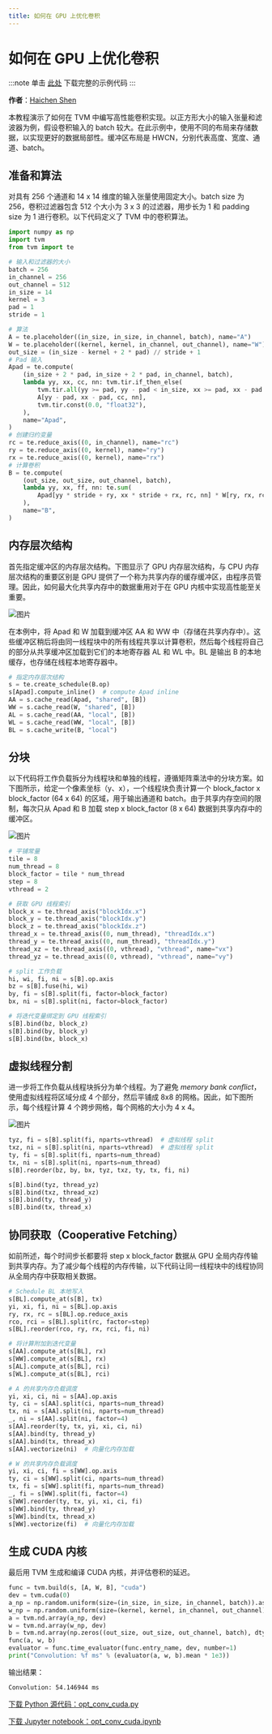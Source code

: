```yaml
---
title: 如何在 GPU 上优化卷积
---
```


# 如何在 GPU 上优化卷积

:::note
单击 [此处](https://tvm.apache.org/docs/how_to/optimize_operators/opt_conv_cuda.html#sphx-glr-download-how-to-optimize-operators-opt-conv-cuda-py) 下载完整的示例代码
:::

**作者**：[Haichen Shen](https://homes.cs.washington.edu/\~haichen/)

本教程演示了如何在 TVM 中编写高性能卷积实现。以正方形大小的输入张量和滤波器为例，假设卷积输入的 batch 较大。在此示例中，使用不同的布局来存储数据，以实现更好的数据局部性。缓冲区布局是 HWCN，分别代表高度、宽度、通道、batch。

## 准备和算法

对具有 256 个通道和 14 x 14 维度的输入张量使用固定大小。batch size 为 256，卷积过滤器包含 512 个大小为 3 x 3 的过滤器，用步长为 1 和 padding size 为 1 进行卷积。以下代码定义了 TVM 中的卷积算法。

``` python
import numpy as np
import tvm
from tvm import te

# 输入和过滤器的大小
batch = 256
in_channel = 256
out_channel = 512
in_size = 14
kernel = 3
pad = 1
stride = 1

# 算法
A = te.placeholder((in_size, in_size, in_channel, batch), name="A")
W = te.placeholder((kernel, kernel, in_channel, out_channel), name="W")
out_size = (in_size - kernel + 2 * pad) // stride + 1
# Pad 输入
Apad = te.compute(
    (in_size + 2 * pad, in_size + 2 * pad, in_channel, batch),
    lambda yy, xx, cc, nn: tvm.tir.if_then_else(
        tvm.tir.all(yy >= pad, yy - pad < in_size, xx >= pad, xx - pad < in_size),
        A[yy - pad, xx - pad, cc, nn],
        tvm.tir.const(0.0, "float32"),
    ),
    name="Apad",
)
# 创建归约变量
rc = te.reduce_axis((0, in_channel), name="rc")
ry = te.reduce_axis((0, kernel), name="ry")
rx = te.reduce_axis((0, kernel), name="rx")
# 计算卷积
B = te.compute(
    (out_size, out_size, out_channel, batch),
    lambda yy, xx, ff, nn: te.sum(
        Apad[yy * stride + ry, xx * stride + rx, rc, nn] * W[ry, rx, rc, ff], axis=[ry, rx, rc]
    ),
    name="B",
)
```

## 内存层次结构

首先指定缓冲区的内存层次结构。下图显示了 GPU 内存层次结构，与 CPU 内存层次结构的重要区别是 GPU 提供了一个称为共享内存的缓存缓冲区，由程序员管理。因此，如何最大化共享内存中的数据重用对于在 GPU 内核中实现高性能至关重要。

![图片](https://github.com/dmlc/web-data/raw/main/tvm/tutorial/gpu_memory_hierarchy.png)

在本例中，将 Apad 和 W 加载到缓冲区 AA 和 WW 中（存储在共享内存中）。这些缓冲区稍后将由同一线程块中的所有线程共享以计算卷积，然后每个线程将自己的部分从共享缓冲区加载到它们的本地寄存器 AL 和 WL 中。BL 是输出 B 的本地缓存，也存储在线程本地寄存器中。

``` python
# 指定内存层次结构
s = te.create_schedule(B.op)
s[Apad].compute_inline()  # compute Apad inline
AA = s.cache_read(Apad, "shared", [B])
WW = s.cache_read(W, "shared", [B])
AL = s.cache_read(AA, "local", [B])
WL = s.cache_read(WW, "local", [B])
BL = s.cache_write(B, "local")
```

## 分块

以下代码将工作负载拆分为线程块和单独的线程，遵循矩阵乘法中的分块方案。如下图所示，给定一个像素坐标（y、x），一个线程块负责计算一个 block_factor x block_factor (64 x 64) 的区域，用于输出通道和 batch。由于共享内存空间的限制，每次只从 Apad 和 B 加载 step x block_factor (8 x 64) 数据到共享内存中的缓冲区。

![图片](https://github.com/dmlc/web-data/raw/main/tvm/tutorial/conv_gpu_blocking.png)

``` python
# 平铺常量
tile = 8
num_thread = 8
block_factor = tile * num_thread
step = 8
vthread = 2

# 获取 GPU 线程索引
block_x = te.thread_axis("blockIdx.x")
block_y = te.thread_axis("blockIdx.y")
block_z = te.thread_axis("blockIdx.z")
thread_x = te.thread_axis((0, num_thread), "threadIdx.x")
thread_y = te.thread_axis((0, num_thread), "threadIdx.y")
thread_xz = te.thread_axis((0, vthread), "vthread", name="vx")
thread_yz = te.thread_axis((0, vthread), "vthread", name="vy")

# split 工作负载
hi, wi, fi, ni = s[B].op.axis
bz = s[B].fuse(hi, wi)
by, fi = s[B].split(fi, factor=block_factor)
bx, ni = s[B].split(ni, factor=block_factor)

# 将迭代变量绑定到 GPU 线程索引
s[B].bind(bz, block_z)
s[B].bind(by, block_y)
s[B].bind(bx, block_x)
```

## 虚拟线程分割

进一步将工作负载从线程块拆分为单个线程。为了避免 *memory bank conflict*，使用虚拟线程将区域分成 4 个部分，然后平铺成 8x8 的网格。因此，如下图所示，每个线程计算 4 个跨步网格，每个网格的大小为 4 x 4。

![图片](https://github.com/dmlc/web-data/raw/main/tvm/tutorial/conv_gpu_vthread.png)

``` python
tyz, fi = s[B].split(fi, nparts=vthread)  # 虚拟线程 split
txz, ni = s[B].split(ni, nparts=vthread)  # 虚拟线程 split
ty, fi = s[B].split(fi, nparts=num_thread)
tx, ni = s[B].split(ni, nparts=num_thread)
s[B].reorder(bz, by, bx, tyz, txz, ty, tx, fi, ni)

s[B].bind(tyz, thread_yz)
s[B].bind(txz, thread_xz)
s[B].bind(ty, thread_y)
s[B].bind(tx, thread_x)
```

## 协同获取（Cooperative Fetching）

如前所述，每个时间步长都要将 step x block_factor 数据从 GPU 全局内存传输到共享内存。为了减少每个线程的内存传输，以下代码让同一线程块中的线程协同从全局内存中获取相关数据。

``` python
# Schedule BL 本地写入
s[BL].compute_at(s[B], tx)
yi, xi, fi, ni = s[BL].op.axis
ry, rx, rc = s[BL].op.reduce_axis
rco, rci = s[BL].split(rc, factor=step)
s[BL].reorder(rco, ry, rx, rci, fi, ni)

# 将计算附加到迭代变量
s[AA].compute_at(s[BL], rx)
s[WW].compute_at(s[BL], rx)
s[AL].compute_at(s[BL], rci)
s[WL].compute_at(s[BL], rci)

# A 的共享内存负载调度
yi, xi, ci, ni = s[AA].op.axis
ty, ci = s[AA].split(ci, nparts=num_thread)
tx, ni = s[AA].split(ni, nparts=num_thread)
_, ni = s[AA].split(ni, factor=4)
s[AA].reorder(ty, tx, yi, xi, ci, ni)
s[AA].bind(ty, thread_y)
s[AA].bind(tx, thread_x)
s[AA].vectorize(ni)  # 向量化内存加载

# W 的共享内存负载调度
yi, xi, ci, fi = s[WW].op.axis
ty, ci = s[WW].split(ci, nparts=num_thread)
tx, fi = s[WW].split(fi, nparts=num_thread)
_, fi = s[WW].split(fi, factor=4)
s[WW].reorder(ty, tx, yi, xi, ci, fi)
s[WW].bind(ty, thread_y)
s[WW].bind(tx, thread_x)
s[WW].vectorize(fi)  # 向量化内存加载
```

## 生成 CUDA 内核

最后用 TVM 生成和编译 CUDA 内核，并评估卷积的延迟。

``` python
func = tvm.build(s, [A, W, B], "cuda")
dev = tvm.cuda(0)
a_np = np.random.uniform(size=(in_size, in_size, in_channel, batch)).astype(A.dtype)
w_np = np.random.uniform(size=(kernel, kernel, in_channel, out_channel)).astype(W.dtype)
a = tvm.nd.array(a_np, dev)
w = tvm.nd.array(w_np, dev)
b = tvm.nd.array(np.zeros((out_size, out_size, out_channel, batch), dtype=B.dtype), dev)
func(a, w, b)
evaluator = func.time_evaluator(func.entry_name, dev, number=1)
print("Convolution: %f ms" % (evaluator(a, w, b).mean * 1e3))
```

输出结果：

``` bash
Convolution: 54.146944 ms
```

[下载 Python 源代码：opt_conv_cuda.py](https://tvm.apache.org/docs/_downloads/3c5c85c3954f3110f16ca084e286f03a/opt_conv_cuda.py)

[下载 Jupyter notebook：opt_conv_cuda.ipynb](https://tvm.apache.org/docs/_downloads/854257a66df713b1f3f82eb3577f95e3/opt_conv_cuda.ipynb)
